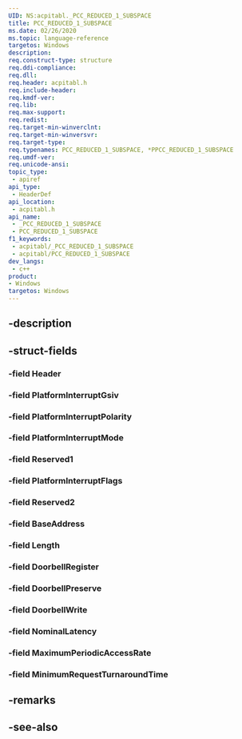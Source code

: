 ```yaml
---
UID: NS:acpitabl._PCC_REDUCED_1_SUBSPACE
title: PCC_REDUCED_1_SUBSPACE
ms.date: 02/26/2020
ms.topic: language-reference
targetos: Windows
description: 
req.construct-type: structure
req.ddi-compliance: 
req.dll: 
req.header: acpitabl.h
req.include-header: 
req.kmdf-ver: 
req.lib: 
req.max-support: 
req.redist: 
req.target-min-winverclnt: 
req.target-min-winversvr: 
req.target-type: 
req.typenames: PCC_REDUCED_1_SUBSPACE, *PPCC_REDUCED_1_SUBSPACE
req.umdf-ver: 
req.unicode-ansi: 
topic_type:
 - apiref
api_type:
 - HeaderDef
api_location:
 - acpitabl.h
api_name:
 - _PCC_REDUCED_1_SUBSPACE
 - PCC_REDUCED_1_SUBSPACE
f1_keywords:
 - acpitabl/_PCC_REDUCED_1_SUBSPACE
 - acpitabl/PCC_REDUCED_1_SUBSPACE
dev_langs:
 - c++
product:
- Windows
targetos: Windows
---
```


## -description

## -struct-fields

### -field Header

### -field PlatformInterruptGsiv

### -field PlatformInterruptPolarity

### -field PlatformInterruptMode

### -field Reserved1

### -field PlatformInterruptFlags

### -field Reserved2

### -field BaseAddress

### -field Length

### -field DoorbellRegister

### -field DoorbellPreserve

### -field DoorbellWrite

### -field NominalLatency

### -field MaximumPeriodicAccessRate

### -field MinimumRequestTurnaroundTime

## -remarks

## -see-also
